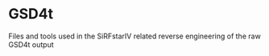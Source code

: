 GSD4t
=====

Files and tools used in the SiRFstarIV related reverse engineering of the raw GSD4t output
